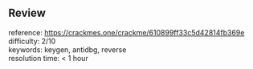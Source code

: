 ## Review

reference: https://crackmes.one/crackme/610899ff33c5d42814fb369e  
difficulty: 2/10  
keywords: keygen, antidbg, reverse  
resolution time: < 1 hour
